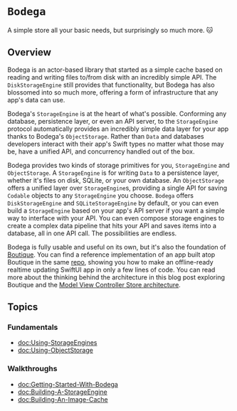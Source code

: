 # ``Bodega``

A simple store all your basic needs, but surprisingly so much more. 🐱

## Overview

Bodega is an actor-based library that started as a simple cache based on reading and writing files to/from disk with an incredibly simple API. The ``DiskStorageEngine`` still provides that functionality, but Bodega has also blossomed into so much more, offering a form of infrastructure that any app's data can use.

Bodega's ``StorageEngine`` is at the heart of what's possible. Conforming any database, persistence layer, or even an API server, to the ``StorageEngine`` protocol automatically provides an incredibly simple data layer for your app thanks to Bodega's ``ObjectStorage``. Rather than `Data` and databases developers interact with their app's Swift types no matter what those may be, have a unified API, and concurrency handled out of the box.

Bodega provides two kinds of storage primitives for you, ``StorageEngine`` and ``ObjectStorage``. A ``StorageEngine`` is for writing `Data` to a persistence layer, whether it's files on disk, SQLite, or your own database. An ``ObjectStorage`` offers a unified layer over ``StorageEngine``s, providing a single API for saving `Codable` objects to any ``StorageEngine`` you choose. ``Bodega`` offers ``DiskStorageEngine`` and ``SQLiteStorageEngine`` by default, or you can even build a ``StorageEngine`` based on your app's API server if you want a simple way to interface with your API. You can even compose storage engines to create a complex data pipeline that hits your API and saves items into a database, all in one API call. The possibilities are endless.

Bodega is fully usable and useful on its own, but it's also the foundation of [Boutique](https://github.com/mergesort/Boutique). You can find a reference implementation of an app built atop Boutique in the same [repo](https://github.com/mergesort/Boutique/tree/main/Boutique%20Demo), showing you how to make an offline-ready realtime updating SwiftUI app in only a few lines of code. You can read more about the thinking behind the architecture in this blog post exploring Boutique and the [Model View Controller Store architecture](https://build.ms/2022/06/22/model-view-controller-store).

## Topics

### Fundamentals

- <doc:Using-StorageEngines>
- <doc:Using-ObjectStorage>

### Walkthroughs

- <doc:Getting-Started-With-Bodega> 
- <doc:Building-A-StorageEngine>
- <doc:Building-An-Image-Cache>
